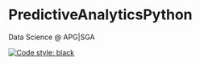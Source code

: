 # PredictiveAnalyticsPython

Data Science @ APG|SGA

[![Code style: black](https://img.shields.io/badge/code%20style-black-000000.svg)](https://github.com/ambv/black)